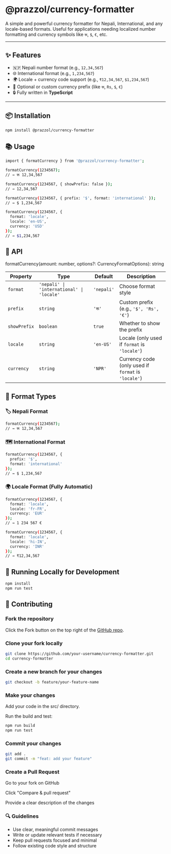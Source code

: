 # @prazzol/currency-formatter

A simple and powerful currency formatter for Nepali, International, and any locale-based formats. Useful for applications needing localized number formatting and currency symbols like `रू`, `$`, `€`, etc.

---

## ✨ Features

- 🇳🇵 Nepali number format (e.g., `12,34,567`)
- 🌐 International format (e.g., `1,234,567`)
- 🌍 Locale + currency code support (e.g., `₹12,34,567`, `$1,234,567`)
- 🔣 Optional or custom currency prefix (like `रू`, `Rs`, `$`, `€`)
- 🔒 Fully written in **TypeScript**

---

## 📦 Installation

```bash
npm install @prazzol/currency-formatter
```

## 📚 Usage
```bash
import { formatCurrency } from '@prazzol/currency-formatter';

formatCurrency(1234567);
// → रू 12,34,567

formatCurrency(1234567, { showPrefix: false });
// → 12,34,567

formatCurrency(1234567, { prefix: '$', format: 'international' });
// → $ 1,234,567

formatCurrency(1234567, {
  format: 'locale',
  locale: 'en-US',
  currency: 'USD'
});
// → $1,234,567
```

## 🧰 API
formatCurrency(amount: number, options?: CurrencyFormatOptions): string

| Property     | Type                                      | Default    | Description                                         |
| ------------ | ----------------------------------------- | ---------- | --------------------------------------------------- |
| `format`     | `'nepali' \| 'international' \| 'locale'` | `'nepali'` | Choose format style                                 |
| `prefix`     | `string`                                  | `'रू'`     | Custom prefix (e.g., `'$', 'Rs', '€'`)              |
| `showPrefix` | `boolean`                                 | `true`     | Whether to show the prefix                          |
| `locale`     | `string`                                  | `'en-US'`  | Locale (only used if `format` is `'locale'`)        |
| `currency`   | `string`                                  | `'NPR'`    | Currency code (only used if `format` is `'locale'`) |


## 🔄 Format Types

### 🏷 Nepali Format
```bash
formatCurrency(1234567);
// → रू 12,34,567
```

### 🗺 International Format
```bash
formatCurrency(1234567, {
  prefix: '$',
  format: 'international'
});
// → $ 1,234,567

```

### 🌍 Locale Format (Fully Automatic)
```bash
formatCurrency(1234567, {
  format: 'locale',
  locale: 'fr-FR',
  currency: 'EUR'
});
// → 1 234 567 €

formatCurrency(1234567, {
  format: 'locale',
  locale: 'hi-IN',
  currency: 'INR'
});
// → ₹12,34,567

```

## 🧪 Running Locally for Development
```bash
npm install
npm run test
```

## 🤝 Contributing
### Fork the repository
Click the Fork button on the top right of the [GitHub repo](https://github.com/prazzolgautam62/currency-formatter).

### Clone your fork locally
```bash
git clone https://github.com/your-username/currency-formatter.git
cd currency-formatter
```

### Create a new branch for your changes
```bash
git checkout -b feature/your-feature-name
```
### Make your changes
Add your code in the src/ directory.

Run the build and test:

```bash
npm run build
npm run test
```

### Commit your changes
```bash
git add .
git commit -m "feat: add your feature"
```

### Create a Pull Request
Go to your fork on GitHub

Click "Compare & pull request"

Provide a clear description of the changes

### 🔍 Guidelines
- Use clear, meaningful commit messages
- Write or update relevant tests if necessary
- Keep pull requests focused and minimal
- Follow existing code style and structure



